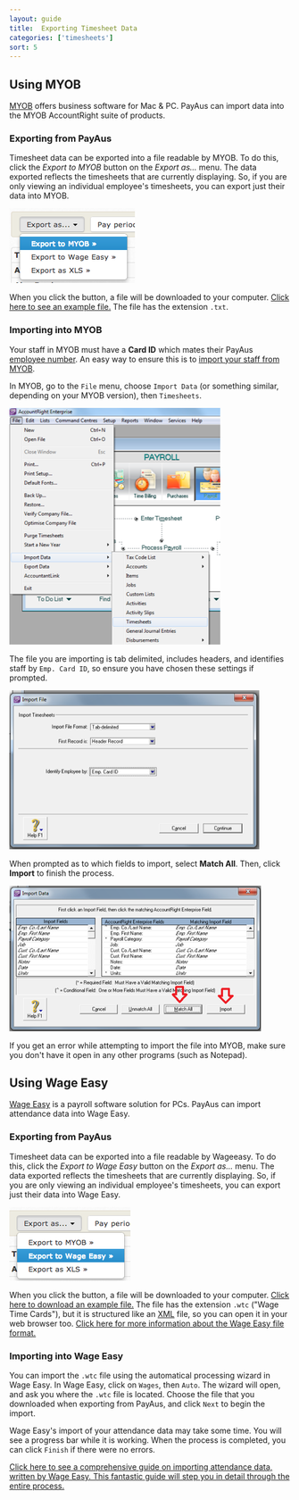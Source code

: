 ```yaml
---
layout: guide
title:  Exporting Timesheet Data
categories: ['timesheets']
sort: 5
---
```


## Using MYOB
[MYOB](http://myob.com.au/) offers business software for Mac & PC. PayAus can import data into the MYOB AccountRight suite of products.

### Exporting from PayAus

Timesheet data can be exported into a file readable by MYOB. To do this, click the *Export to MYOB* button on the *Export as...* menu. The data exported reflects the timesheets that are currently displaying. So, if you are only viewing an individual employee's timesheets, you can export just their data into MYOB.

![The export to MYOB button on the Export as... menu](/img/timesheets/export_to_myob_timesheets.png)

When you click the button, a file will be downloaded to your computer. [Click here to see an example file.](/files/MYOB_2012_12_31_1360538855.txt) The file has the extension `.txt`.

### Importing into MYOB

Your staff in MYOB must have a **Card ID** which mates their PayAus [employee number](../../staff/team/#fields_available). An easy way to ensure this is to [import your staff from MYOB](../../staff/myob/).

In MYOB, go to the `File` menu, choose `Import Data` (or something similar, depending on your MYOB version), then `Timesheets`.

![Timesheet imports in MYOB](/img/timesheets/myob_menu.png)

The file you are importing is tab delimited, includes headers, and identifies staff by `Emp. Card ID`, so ensure you have chosen these settings if prompted.

![Import settings in MYOB](/img/timesheets/myob_settings.png)

When prompted as to which fields to import, select **Match All**. Then, click **Import** to finish the process.

![Matching fields in MYOB](/img/timesheets/myob_match.png)

<div class="alert alert-block">
  <i class="icon-exclamation-sign"> </i>
  <p>
  	If you get an error while attempting to import the file into MYOB, make sure you don't have it open in any other programs (such as Notepad).
  </p>
</div>

## Using Wage Easy

[Wage Easy](http://www.wageeasy.com.au/) is a payroll software solution for PCs. PayAus can import attendance data into Wage Easy.

### Exporting from PayAus

Timesheet data can be exported into a file readable by Wageeasy. To do this, click the *Export to Wage Easy* button on the *Export as...* menu. The data exported reflects the timesheets that are currently displaying. So, if you are only viewing an individual employee's timesheets, you can export just their data into Wage Easy.

![The export to Wageeasy button on the Export as... menu](/img/timesheets/export_to_wageeasy.png)

When you click the button, a file will be downloaded to your computer. [Click here to download an example file.](/files/WageEasy_timesheets_2012_12_31_1361855789.wtc) The file has the extension `.wtc` ("Wage Time Cards"), but it is structured like an [XML](http://en.wikipedia.org/wiki/XML) file, so you can open it in your web browser too. [Click here for more information about the Wage Easy file format.](http://www.wageeasy.com.au/index.htm?payroll/tsimport.htm)

### Importing into Wage Easy

You can import the `.wtc` file using the automatical processing wizard in Wage Easy. In Wage Easy, click on `Wages`, then `Auto`. The wizard will open, and ask you where the `.wtc` file is located. Choose the file that you downloaded when exporting from PayAus, and click `Next` to begin the import.

Wage Easy's import of your attendance data may take some time. You will see a progress bar while it is working. When the process is completed, you can click `Finish` if there were no errors.

<div class="alert alert-block">
  <i class="icon-thumbs-up"> </i>
  <p>
  	<a href="/files/wageeasy_import_guide.pdf">Click here to see a comprehensive guide on importing attendance data, written by Wage Easy. This fantastic guide will step you in detail through the entire process.</a>
  </p>
</div>